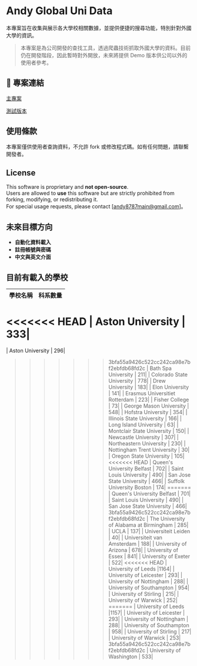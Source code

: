 # Andy Global Uni Data

本專案旨在收集與展示各大學校相關數據，並提供便捷的搜尋功能，特別針對外國大學的資訊。

> 本專案是為公司開發的查找工具，透過爬蟲技術抓取外國大學的資料。目前仍在開發階段，因此暫時對外開放，未來將提供 Demo 版本供公司以外的使用者參考。

## 📌 專案連結

[主專案](https://andy-globalunidata.github.io/main_project)

[測試版本](https://andy-globalunidata.github.io/test_project)

## 使用條款

本專案僅供使用者查詢資料，不允許 fork 或修改程式碼。如有任何問題，請聯繫開發者。

## License

This software is proprietary and **not open-source**.  
Users are allowed to **use** this software but are strictly prohibited from forking, modifying, or redistributing it.  
For special usage requests, please contact [andy8787main@gmail.com]。

## 未來目標方向

- **自動化資料載入**
- **註冊帳號與密碼**
- **中文與英文介面**

## 目前有載入的學校

| 學校名稱                          | 科系數量 |
|-----------------------------------|----------|
<<<<<<< HEAD
| Aston University                    | 333| 
=======
| Aston University                    | 296| 
>>>>>>> 3bfa55a9426c522cc242ca98e7bf2ebfdb68fd2c
| Bath Spa University                 | 211| 
| Colorado State University           | 778| 
| Drew University                     | 183| 
| Elon University                     | 141| 
| Erasmus Universitiet Rotterdam      | 223| 
| Fisher College                      |  73| 
| George Mason University             | 548| 
| Hofstra University                  | 354| 
| Illinois State University           | 166| 
| Long Island University              |  63| 
| Montclair State University          | 150| 
| Newcastle University                | 307| 
| Northeastern University             | 230| 
| Nottingham Trent University         |  30| 
| Oregon State University             | 105| 
<<<<<<< HEAD
| Queen's University Belfast          | 702| 
| Saint Louis University              | 490| 
| San Jose State University           | 466| 
| Suffolk University Boston           | 174| 
=======
| Queen's University Belfast          | 701| 
| Saint Louis University              | 490| 
| San Jose State University           | 466| 
>>>>>>> 3bfa55a9426c522cc242ca98e7bf2ebfdb68fd2c
| The University of Alabama at Birmingham | 285| 
| UCLA                                | 137| 
| Universiteit Leiden                 |  40| 
| Universiteit van Amsterdam          | 188| 
| University of Arizona               | 678| 
| University of Essex                 | 841| 
| University of Exeter                | 522| 
<<<<<<< HEAD
| University of Leeds                 |1164| 
| University of Leicester             | 293| 
| University of Nottingham            | 288| 
| University of Southampton           | 954| 
| University of Stirling              | 215| 
| University of Warwick               | 252| 
=======
| University of Leeds                 |1157| 
| University of Leicester             | 293| 
| University of Nottingham            | 288| 
| University of Southampton           | 958| 
| University of Stirling              | 217| 
| University of Warwick               | 253| 
>>>>>>> 3bfa55a9426c522cc242ca98e7bf2ebfdb68fd2c
| University of Washington            | 533| 
